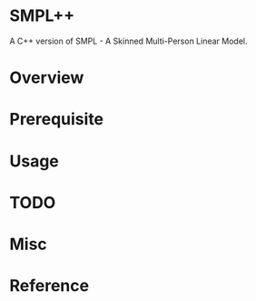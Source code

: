 # SMPL++

A C++ version of SMPL - A Skinned Multi-Person Linear Model.

# Overview


# Prerequisite


# Usage


# TODO


# Misc


# Reference

